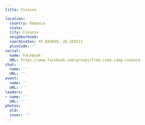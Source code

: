 ```yaml
---
title: Covasna

location:
  country: Romania
  state: 
  city: Covasna
  neighborhood: 
  coordinates: 45.844899, 26.169311
  plusCode: ''
social:
  name: Facebook
  URL: https://www.facebook.com/groups/free.code.camp.covasna
chat:
  name: ''
  URL: ''
event:
  name: ''
  URL: ''
leaders:
- name: ''
  URL: ''
photos:
  old: 
  cover: ''
---
```


